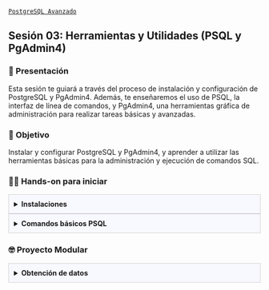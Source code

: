 [`PostgreSQL Avanzado`](../README.md)

## Sesión 03: Herramientas y Utilidades (PSQL y PgAdmin4)

### 🌿 Presentación 

Esta sesión te guiará a través del proceso de instalación y configuración de PostgreSQL y PgAdmin4. Además, te enseñaremos el uso de PSQL, la interfaz de línea de comandos, y PgAdmin4, una herramientas gráfica de administración para realizar tareas básicas y avanzadas.

### 🎯 Objetivo

Instalar y configurar PostgreSQL y PgAdmin4, y aprender a utilizar las herramientas básicas para la administración y ejecución de comandos SQL.

### 👨‍💻 Hands-on para iniciar

<details>
<summary style= "background: ghostwhite; padding: 10px; border: 1px solid lightgray; margin: 0px;"><strong>Instalaciones</strong><br/></summary>
<br/>

#### Objetivo
Instalar PostgreSQL 16 y pgAdmin4 en un sistema operativo Windows de manera correcta y configurar las bases de datos básicas.

#### Materiales Necesarios:
- Computadora con sistema operativa Windows (versión 7 en adelante).
- Conexión a Internet
- Permisos de administración en el sistema.

#### Tiempo Estimado: 
30-45 minutos.

#### Instrucciones paso a paso

1. Abrir el navegador:
   - Abre tu navegador de preferencia (Chrome, Firefox, Edge, etc.).
  
2. Ir a la página oficinal:
   - Navega a la página oficial de PostgreSQL:   
      [https://www.postgresql.org/download/windows/](https://www.postgresql.org/download/windows/)

3. Seleccionar la versión:
   - En la sección de descarga para Windows, selecciona PostgreSQL 16.

5. Descargar el instalador:
   - Haz clic en el botón de descarga y selecciona el instalador para Windows (x86-64).
   - Guarda el archivo en una ubicación de fácil acceso en tu computadora.
 
6. Ejecutar el instalador:
   - Navega hasta la ubicación donde descargaste el archivo y haz doble clic en el instalador (`postgresql-16.x-windows-x64.exe`).
  
7. Iniciar el proceso de instalación:
   - En la ventana de bienvenida, haz clic en "Next" (Siguiente).
  
8. Seleccionar la ruta de instalación:
   - Elige la ubicación donde deseas instalar PostgreSQL (por defecto es `C:\Program Files\PostgreSQL\16`).
   - Haz clic en "Next" (Siguiente).
  
9. Seleccionar componentes:
   - Deja seleccionados todos los componentes necesarios por PostgreSQL.
   - Si pgAdmin no está incluido, procede sin seleccionarlo. Lo instalaremos en otro paso.
   - Haz clic en "Next" (Siguiente).
  
10. Elegir directorio de datos:
   - Elige la ubicación del directorio de datos donde PostgreSQL almacenará las bases de datos (por defecto es `C:\Program Files\PostgreSQL\16\data`).
   - Haz clic en "Next" (Siguiente).

11. Configurar constraseña del Superusuario (postgres):
   - Ingresa una constraseña segura para el usuario `postgres`.
   - Confirma la contraseña y haz clic en "Next" (Siguiente).

12. Configurar puerto:
   - El puerto por defecto es `5432`. Puedes dejarlo así a menos que necesites cambiarlo.
   - Haz clic en "Next" (Siguiente)

13. Seleccionar región y codificación
   - Deja las opciones por defecto (región en `default` y codificación en `UTF-8`).
   - Haz clic en "Next" (Siguiente).

14. Finalizar la instalación
   - Revisa la configuración y haz clic en "Next" (Siguiente) y luego en "Finish" (Finalizar).

15. Ir a la página de descargas de pgAdmin:
   - Navega a la página de descarga de pgAdmin: [https://www.pgadmin.org/download/](https://www.pgadmin.org/download/).

16. Seleccionar la versión de Windows:
   - Haz clic en la opción para descargar pgAdmin para Windows.

17. Descargar el instalador:
   - Descarga el instalador de pgAdmin 4 y guarda el archivo en una ubicación de fácil acceso en tu computadora.

18. Ejecutar el instalador:
   - Navega hasta la ubicación donde descargaste el archivo y haz doble clic en el instalador (`pgadmin4-x.x-x86.exe`).

19. Iniciar el proceso de instalación:
   - En la ventana de bienvenida, haz cic en "Next" (Siguiente).

20. Aceptar el acuerdo de licencia:
   - Lee y acepta el acuerdo de licencia, luego haz clic en "Next" (Siguiente).

21. Seleccionar la ruta de instalación:
   - Elige la ubicación donde deseas instalar pgAdmin 4 (por defecto es `C:\Program Files\pgAdmin 4`).
   - Haz clic en "Next" (Siguiente).

22. Seleccionar el tipo de instalación:
   - Elige "Full" (Completa) para instalación instalar todas las características de pgAdmin 4.
   - Haz clic en "Next" (Siguiente)

23. Finalizar la instalación:
   - Revisa la configuración y haz clic en "Install" (Instalar).
   - Una vez completada la instalación, haz clic en "Finish" (Finalizar).

24. Abrir pgAdmin 4:
   - Ve al menú de inicio de Windows y busca `pgAdmin 4`.
   - Abre la aplicación pgAdmin 4.

25. Conectar al servidor:
   - En pgAdmin 4, haz clic en "Servers" y luego "PostgreSQL 16".
   - Ingresa la contraseña del usuario `postgres` que configuraste durante la instalación de PostgreSQL.

26. Crear una base de datos de prueba:
   - Haz clic derecho en `Databases` y selecciona `Create -> Database`.
   - Ingresa un nombre para tu nueva base de datos y haz clic en `Save`.

27. Verifica la base de datos:
   - Expande el nodo de `Databases` para ver tu nueva base de datos y asegúrate de que esté listada correctamente.

¡Felicidades! Ahora tienes PostgreSQL 16 y pgAdmin 4 instalados y configurados en tu sistema Windows. Puedes comenzar a crear y gestionar tus bases de datos utilizando pgAdmin 4 u otras herramientas de tu preferencia.

</details>

<details>
<summary style= "background: ghostwhite; padding: 10px; border: 1px solid lightgray; margin: 0px;"><strong>Comandos básicos PSQL</strong><br/></summary>
<br/>

#### Objetivo:
Aprender a usar PSQL para gestionar bases de datos PostgreSQL mediante comandos básicos y avanzados.

#### Materiales necesarios:
- PostgreSQL 16 instalado en tu sistema Windows.
- Acceso a una terminal o línea de comandos
- Conexión a Internet (opcional para consultar documentación).

#### Tiempo estimado:
45-60 minutos.

#### Instrucciones paso a paso

1. Abril la terminal o línea de comandos
   - Abre `cmd` o `PowerShell`

2. Conectar a PostgreSQL con PSQL
   - Ejecuta el siguiente comando reemplazando `username` con tu nombre de usuario PostgreSQL y `dbname` con el nombre de la base de datos a la que quieras conectarte:
      ```sql
      psql -U username -d dbname
      ```

   - Si estás utilizando la base de datos `postgres` y el usuario `postgres`, el comando sería:
      ```sql
      psql -U postgres -d postgres
      ```

3. Ingresar la contraseña:
   - Se te pedirá que ingreses la contraseña del usuario `postgres`. Escríbela y presiona `Enter`.

4. Listar bases de datos:
   - Para ver todas las bases de datos disponibles, usa:
      ```sql
      \l
      ```
5. Conectarse a una base de datos:
   - Para cambiar a otra base de datos, usa:
     ```sql
     \c dbname
     ```

6. Listar tablas:
   - Para ver todas las tablas en la base de datos actual, usa:
      ```sql
      \dt
      ```

7. Salir de PSQL:
   - Para salir del cliente PSQL usa:
      ```sql
      \q
      ```

8. Crear una tabla:
   - Crear una tabla simple llamada `empleados`:
      ```sql
      CREATE TABLE empleados (
         id SERIAL PRIMARY KEY,
         nombre VARCHAR(100),
         puesto VARCHAR(100),
         salario NUMERIC
      );
      ```

9. Insertar datos en la tabla `empleados`:
   ```sql
   INSERT INTO empleados (nombre, puesto, salario) VALUES 
   ('Juan Pérez', 'Gerente', 50000),
   ('Ana Gómez', 'Desarrollador', 40000),
   ('Luis García', 'Diseñador', 35000);
   ```

10. Consultar todos los registros de la tabla `empleados`:
   ```sql
   SELECT * FROM empleados;
   ```

11. Actualizar el salario de un empleado:
   ```sql
   UPDATE empleados SET salario = 45000 WHERE nombre = 'Ana Gómez';
   ```

12. Eliminar un registro de la tabla `empleados`:
   ```sql
   DELETE FROM empleados WHERE nombre = 'Luis Garcia';
   ```

13. Ver la estructura de la tabla `empleados`:
   ```sql
   \d empleados
   ```

14. Exportar los datos de `empleados`a un archivo CSV:
   ```sql
    \COPY empleados TO 'empleados.csv' CSV HEADER;
   ```

15. Importar datos desde un archivo CSV a la tabla `empleados`:
   ```sql
   \COPY empleados FROM 'empleados.csv' CSV HEADER;
   ```

16. Iniciar una transacción, realizar cambios y confirmar:
   ```sql
   BEGIN;
   INSERT INTO empleados (nombre, puesto, salario) VALUES ('Carlos Ruiz', 'Analista', 42000);
   COMMIT;
   ```

17. Obtener ayuda sobre los comandos disponibles:
   ```sql
   \?
   ```

18. Ver las variables de configuración actuales:
   ```sql
   SHOW ALL;
   ``

19. Ejecutar comandos SQL desde un archivo:
   ```sql
   \i ruta/al/archivo.sql
   ```

#### Conclusión
¡Felicidades! Ahora sabes cómo utilizar PSQL para gestionar bases de datos PostgreSQL. Has aprendido a conectarte, navegar, crear tablas, insertar y consultar datos, y utilizar comandos avanzados. Practica estos comandos regularmente para mejorar tu habilidad con PSQL y gestionar tus bases de datos de manera eficiente.

</details>


### 🤓 Proyecto Modular

<details>
<summary style= "background: ghostwhite; padding: 10px; border: 1px solid lightgray; margin: 0px;"><strong>Obtención de datos</strong><br/></summary>
<br/>

Con el fin de que puedas poner todo tu conocimiento en práctica a lo largo de este módulo se realizarán distintas actividades que te permitirán ir construyendo un proyecto de manera progresiva y de manera guiada por los expertos. Este proyecto será el entregable final de todo del módulo y se dividirá en las siguientes etapas:

- [x] Creación de un repositorio   
- [ ] Obtención de datos   
- [ ] Configuración del entorno SQL   
- [ ] Diseño de la base de datos
- [ ] Gestión de usuarios
- [ ] Creando una copia de seguridad
- [ ] Optimizando consultas
- [ ] Preparando un proceso de réplica y alta disponibilidad
- [ ] Preparando el monitoreo
- [ ] Migración de datos
- [ ] Presentación del proyecto

---
 
#### :dart: Avance del Proyecto 2/10: Obtención de datos

En esta segunda sesión te orientaremos en la obtención de datos para tu proyecto, con el fin de que puedas experimentar con algunas de las principales características de PostgreSQL.  

⏰ Tiempo estimado: *60 minutos*

1. Puedes trabajar en una amplia variedad de proyectos que aborden probemas del mundo real. Basado en esto te damos algunas ideas de proyectos, puedes adaptarlos a tus intereses.

   - Sistema de Gestión de Hospitales
   - Plataforma de E-commerce
   - Red Social para Profesionales
   - Gestión de Reservas de Hoteles
   - Sistema de Inventario para Tiendas
   - Portal de Publicación de Artículos Científicos
   - Aplicación de Seguimiento de Fitness
   - Sistema de Gestión de Proyectos
   - Base de Datos para una Biblioteca
   - Aplicación de Encuestas y Análisis de Datos
   - Sistema de Gestión de Empleados
   - Plataforma de Cursos Online
   - Sistema de Seguimiento de Ventas y Clientes
   - Portal de Noticias con Gestión de Usuarios
   - Aplicación de Gestión de Finanzas Personales
   - Sistema de Reservas de Restaurantes
   - Gestión de Eventos y Conferencias
   - Aplicación de Seguimiento de Tareas y Productividad
   - Sistema de Gestión de Flotas de Vehículos
   - Plataforma de Crowdfunding

2. Las ideas del punto anterior son el objetivo final del módulo. La idea es que puedas modelar la base de datos que usarás en tu proyecto.

3. Existen varias fuentes de datos de donde puedes extraer datos de manera gratuita. También puedes usar conjuntos de datos que tengas de tu trabajo o algún proyecto personal. Te recomendamos las siguientes plataformas:

   - https://www.kaggle.com/
   - https://datos.cdmx.gob.mx/
   - https://datos.gob.mx/
   - https://datos.bancomundial.org/

4. Como sugerencia busca conjuntos de datos que tengan una amplia gama de registros, no te quedes con conjuntos pequeños.

[`< Regresar`](../README.md)
